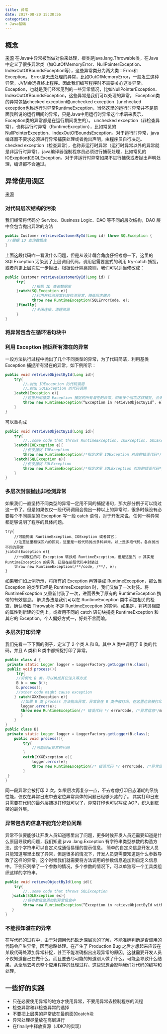 ```yaml
---
title: 异常
date: 2017-08-20 15:30:56
categories: 
- Java基础
---
```


## 概念
<!--more-->
[来源](http://www.cnblogs.com/dolphin0520/p/3769804.html)
在Java中异常被当做对象来处理，根类是java.lang.Throwable类，在Java中定义了很多异常类（如OutOfMemoryError、NullPointerException、IndexOutOfBoundsException等），这些异常类分为两大类：Error和Exception。
Error是无法处理的异常，比如OutOfMemoryError，一般发生这种异常，JVM会选择终止程序。因此我们编写程序时不需要关心这类异常。
Exception，也就是我们经常见到的一些异常情况，比如NullPointerException、IndexOutOfBoundsException，这些异常是我们可以处理的异常。
Exception类的异常包括checked exception和unchecked exception（unchecked exception也称运行时异常RuntimeException，当然这里的运行时异常并不是前面我所说的运行期间的异常，只是Java中用运行时异常这个术语来表示，Exception类的异常都是在运行期间发生的）。
unchecked exception（非检查异常），也称运行时异常（RuntimeException），比如常见的NullPointerException、IndexOutOfBoundsException。对于运行时异常，java编译器不要求必须进行异常捕获处理或者抛出声明，由程序员自行决定。
checked exception（检查异常），也称非运行时异常（运行时异常以外的异常就是非运行时异常），java编译器强制程序员必须进行捕获处理，比如常见的IOExeption和SQLException。对于非运行时异常如果不进行捕获或者抛出声明处理，编译都不会通过。

## 异常使用误区
[来源](https://www.ibm.com/developerworks/cn/java/j-lo-exception-misdirection)

### 对代码层次结构的污染
我们经常将代码分 Service、Business Logic、DAO 等不同的层次结构，DAO 层中会包含抛出异常的方法

```java
public Customer retrieveCustomerById(Long id) throw SQLException {
 //根据 ID 查询数据库
}
```
上面这段代码咋一看没什么问题，但是从设计耦合角度仔细考虑一下，这里的 SQLException 污染到了上层调用代码，调用层需要显式的利用 try-catch 捕捉，或者向更上层次进一步抛出。根据设计隔离原则，我们可以适当修改成：
```java
public Customer retrieveCustomerById(Long id) {
     try{
            //根据 ID 查询数据库
     }catch(SQLException e){
            //利用非检测异常封装检测异常，降低层次耦合
            throw new RuntimeException(SQLErrorCode, e);
     }finally{
            //关闭连接，清理资源
     }
}
```

### 将异常包含在循环语句块中

### 利用 Exception 捕捉所有潜在的异常
一段方法执行过程中抛出了几个不同类型的异常，为了代码简洁，利用基类 Exception 捕捉所有潜在的异常，如下例所示：
```java
public void retrieveObjectById(Long id){
    try{
        //…抛出 IOException 的代码调用
        //…抛出 SQLException 的代码调用
    }catch(Exception e){
        //这里利用基类 Exception 捕捉的所有潜在的异常，如果多个层次这样捕捉，会丢失原始异常的有效信息
        throw new RuntimeException(“Exception in retieveObjectById”, e);
    }
}
```
可以重构成
```java
public void retrieveObjectById(Long id){
    try{
        //..some code that throws RuntimeException, IOException, SQLException
    }catch(IOException e){
        //仅仅捕捉 IOException
        throw new RuntimeException(/*指定这里 IOException 对应的错误代码*/code,“Exception in retieveObjectById”, e);
    }catch(SQLException e){
        //仅仅捕捉 SQLException
        throw new RuntimeException(/*指定这里 SQLException 对应的错误代码*/code,“Exception in retieveObjectById”, e);
    }
}
```

### 多层次封装抛出非检测异常
如果我们一直坚持不同类型的异常一定用不同的捕捉语句，那大部分例子可以绕过这一节了。但是如果仅仅一段代码调用会抛出一种以上的异常时，很多时候没有必要每个不同类型的 Exception 写一段 catch 语句，对于开发来说，任何一种异常都足够说明了程序的具体问题。
```
try{
    //可能抛出 RuntimeException、IOExeption 或者其它；
    //注意这里和误区六的区别，这里是一段代码抛出多种异常。以上是多段代码，各自抛出不同的异常
}catch(Exception e){
    //一如既往的将 Exception 转换成 RuntimeException，但是这里的 e 其实是 RuntimeException 的实例，已经在前段代码中封装过
    throw new RuntimeException(/**/code, /**/, e);
}
```
如果我们如上例所示，将所有的 Exception 再转换成 RuntimeException，那么当 Exception 的类型已经是 RuntimeException 时，我们又做了一次封装。将 RuntimeException 又重新封装了一次，进而丢失了原有的 RuntimeException 携带的有效信息。
解决办法是我们可以在 RuntimeException 类中添加相关的检查，确认参数 Throwable 不是 RuntimeException 的实例。如果是，将拷贝相应的属性到新建的实例上。或者用不同的 catch 语句块捕捉 RuntimeException 和其它的 Exception。个人偏好方式一，好处不言而喻。

### 多层次打印异常
我们先看一下下面的例子，定义了 2 个类 A 和 B。其中 A 类中调用了 B 类的代码，并且 A 类和 B 类中都捕捉打印了异常。
```java
public class A {
 private static Logger logger = LoggerFactory.getLogger(A.class);
 public void process(){
     try{
     //实例化 B 类，可以换成其它注入等方式
     B b = new B();
     b.process();
     //other code might cause exception
    } catch(XXXException e){
       //如果 B 类 process 方法抛出异常，异常会在 B 类中被打印，在这里也会被打印，从而会打印 2 次
       logger.error(e);
       throw new RuntimeException(/* 错误代码 */ errorCode, /*异常信息*/msg, e);
       }
    }
}
public class B{
 private static Logger logger = LoggerFactory.getLogger(B.class);
    public void process(){
        try{
            //可能抛出异常的代码
        }
        catch(XXXException e){
            logger.error(e);
            throw new RuntimeException(/* 错误代码 */ errorCode, /*异常信息*/msg, e);
        }
 }
}
```
同一段异常会被打印 2 次。如果层次再复杂一点，不去考虑打印日志消耗的系统性能，仅仅在异常日志中去定位异常具体的问题已经够头疼的了。
其实打印日志只需要在代码的最外层捕捉打印就可以了，异常打印也可以写成 AOP，织入到框架的最外层。

### 异常包含的信息不能充分定位问题
异常不仅要能够让开发人员知道哪里出了问题，更多时候开发人员还需要知道是什么原因导致的问题，我们知道 java .lang.Exception 有字符串类型参数的构造方法，这个字符串可以自定义成通俗易懂的提示信息。
简单的自定义信息开发人员只能知道哪里出现了异常，但是很多的情况下，开发人员更需要知道是什么参数导致了这样的异常。这个时候我们就需要将方法调用的参数信息追加到自定义信息中。下例只列举了一个参数的情况，多个参数的情况下，可以单独写一个工具类组织这样的字符串。
```java
public void retieveObjectById(Long id){
    try{
        //..some code that throws SQLException
   }catch(SQLException ex){
        //将参数信息添加到异常信息中
        throw new RuntimeException(“Exception in retieveObjectById with Object Id :”+ id, ex);
   }
}
```

### 不能预知潜在的异常
在写代码的过程中，由于对调用代码缺乏深层次的了解，不能准确判断是否调用的代码会产生异常，因而忽略处理。在产生了 Production Bug 之后才想起来应该在某段代码处添加异常补捉，甚至不能准确指出出现异常的原因。这就需要开发人员不仅知道自己在做什么，而且要去尽可能的知道别人做了什么，可能会导致什么结果，从全局去考虑整个应用程序的处理过程。这些思想会影响我们对代码的编写和处理。

## 一些好的实践

* 只在必要使用异常的地方才使用异常，不要用异常去控制程序的流程
* 检查异常和非检查异常的选择
* 不要把上层类的异常放在最前面的catch块
* 异常处理尽量放在高层进行
* 在finally中释放资源（JDK7的实现）